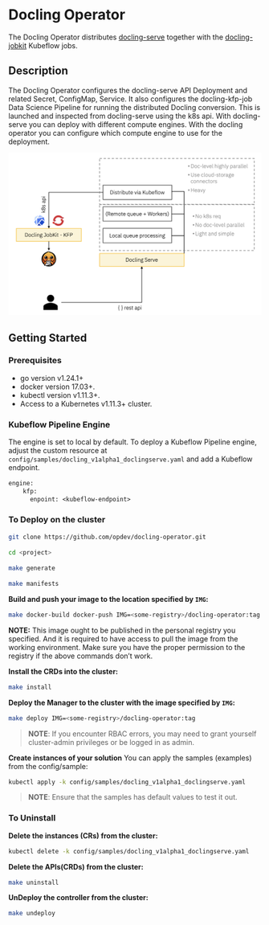 # Docling Operator
The Docling Operator distributes [docling-serve](https://github.com/docling-project/docling-serve) together with the [docling-jobkit](https://github.com/docling-project/docling-jobkit) Kubeflow jobs.

## Description
The Docling Operator configures the docling-serve API Deployment and related Secret, ConfigMap, Service. It also configures the docling-kfp-job Data Science Pipeline for running the distributed Docling conversion. This is launched and inspected from docling-serve using the k8s api. With docling-serve you can deploy with different compute engines.
With the docling operator you can configure which compute engine to use for the deployment.

![Docling Operator Diagram](docs/assests/docling-diagram.png)

## Getting Started

### Prerequisites
- go version v1.24.1+
- docker version 17.03+.
- kubectl version v1.11.3+.
- Access to a Kubernetes v1.11.3+ cluster.

### Kubeflow Pipeline Engine

The engine is set to local by default. To deploy a Kubeflow Pipeline engine, adjust the custom resource at `config/samples/docling_v1alpha1_doclingserve.yaml` and add a Kubeflow endpoint.

```
engine:
    kfp:
      enpoint: <kubeflow-endpoint>
```

### To Deploy on the cluster

```sh
git clone https://github.com/opdev/docling-operator.git
```
```sh
cd <project>
```
```sh
make generate
```
```sh
make manifests
```

**Build and push your image to the location specified by `IMG`:**

```sh
make docker-build docker-push IMG=<some-registry>/docling-operator:tag
```

**NOTE:** This image ought to be published in the personal registry you specified.
And it is required to have access to pull the image from the working environment.
Make sure you have the proper permission to the registry if the above commands don’t work.

**Install the CRDs into the cluster:**

```sh
make install
```

**Deploy the Manager to the cluster with the image specified by `IMG`:**

```sh
make deploy IMG=<some-registry>/docling-operator:tag
```

> **NOTE**: If you encounter RBAC errors, you may need to grant yourself cluster-admin
privileges or be logged in as admin.

**Create instances of your solution**
You can apply the samples (examples) from the config/sample:

```sh
kubectl apply -k config/samples/docling_v1alpha1_doclingserve.yaml
```

>**NOTE**: Ensure that the samples has default values to test it out.

### To Uninstall
**Delete the instances (CRs) from the cluster:**

```sh
kubectl delete -k config/samples/docling_v1alpha1_doclingserve.yaml
```

**Delete the APIs(CRDs) from the cluster:**

```sh
make uninstall
```

**UnDeploy the controller from the cluster:**

```sh
make undeploy
```
